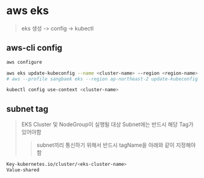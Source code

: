 # aws eks

> eks 생성 -> config -> kubectl

## aws-cli config

```sh
aws configure

aws eks update-kubeconfig --name <cluster-name> --region <region-name>
# aws --profile sangbaek eks --region ap-northeast-2 update-kubeconfig --name my-cluster --alias my-cluster

kubectl config use-context <cluster-name>
```

## subnet tag

> EKS Cluster 및 NodeGroup이 실행될 대상 Subnet에는 반드시 해당 Tag가 있어야함
>
> > subnet끼리 통신하기 위해서 반드시 tagName을 아래와 같이 지정해야함

```sh
Key-kubernetes.io/cluster/<eks-cluster-name>
Value-shared
```
